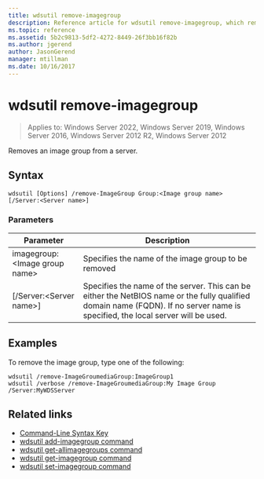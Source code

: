 ```yaml
---
title: wdsutil remove-imagegroup
description: Reference article for wdsutil remove-imagegroup, which removes an image group from a server.
ms.topic: reference
ms.assetid: 5b2c9813-5df2-4272-8449-26f3bb16f82b
ms.author: jgerend
author: JasonGerend
manager: mtillman
ms.date: 10/16/2017
---
```


# wdsutil remove-imagegroup

>Applies to: Windows Server 2022, Windows Server 2019, Windows Server 2016, Windows Server 2012 R2, Windows Server 2012

Removes an image group from a server.

## Syntax
```
wdsutil [Options] /remove-ImageGroup Group:<Image group name> [/Server:<Server name>]
```
### Parameters

|Parameter|Description|
|-------|--------|
|imagegroup:\<Image group name\>|Specifies the name of the image group to be removed|
|[/Server:\<Server name\>]|Specifies the name of the server. This can be either the NetBIOS name or the fully qualified domain name (FQDN). If no server name is specified, the local server will be used.|

## Examples
To remove the image group, type one of the following:
```
wdsutil /remove-ImageGroumediaGroup:ImageGroup1
wdsutil /verbose /remove-ImageGroumediaGroup:My Image Group /Server:MyWDSServer
```
## Related links
- [Command-Line Syntax Key](command-line-syntax-key.md)
- [wdsutil add-imagegroup command](wdsutil-add-imagegroup.md)
- [wdsutil get-allimagegroups command](wdsutil-get-allimagegroups.md)
- [wdsutil get-imagegroup command](wdsutil-get-imagegroup.md)
- [wdsutil set-imagegroup command](wdsutil-set-imagegroup.md)
